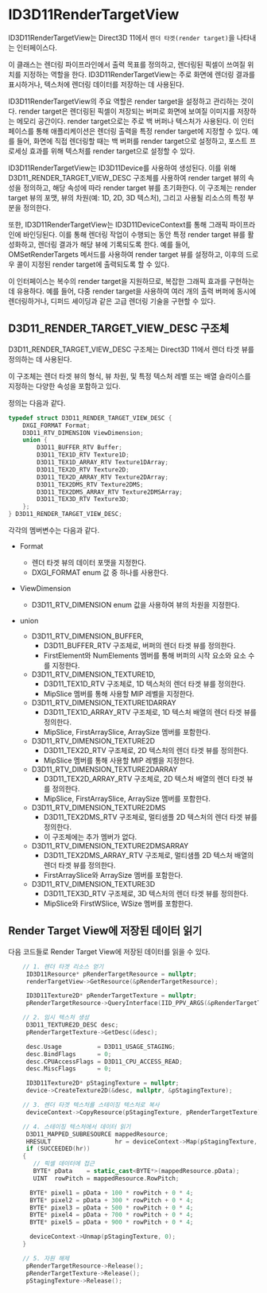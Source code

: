 # ID3D11RenderTargetView
ID3D11RenderTargetView는 Direct3D 11에서 `렌더 타겟(render target)`을 나타내는 인터페이스다. 

이 클래스는 렌더링 파이프라인에서 출력 목표를 정의하고, 렌더링된 픽셀이 쓰여질 위치를 지정하는 역할을 한다. ID3D11RenderTargetView는 주로 화면에 렌더링 결과를 표시하거나, 텍스처에 렌더링 데이터를 저장하는 데 사용된다.

ID3D11RenderTargetView의 주요 역할은 render target을 설정하고 관리하는 것이다. render target은 렌더링된 픽셀이 저장되는 버퍼로 화면에 보여질 이미지를 저장하는 메모리 공간이다. render target으로는 주로 백 버퍼나 텍스처가 사용된다. 이 인터페이스를 통해 애플리케이션은 렌더링 출력을 특정 render target에 지정할 수 있다. 예를 들어, 화면에 직접 렌더링할 때는 백 버퍼를 render target으로 설정하고, 포스트 프로세싱 효과를 위해 텍스처를 render target으로 설정할 수 있다.

ID3D11RenderTargetView는 ID3D11Device를 사용하여 생성된다. 이를 위해 D3D11_RENDER_TARGET_VIEW_DESC 구조체를 사용하여 render target 뷰의 속성을 정의하고, 해당 속성에 따라 render target 뷰를 초기화한다. 이 구조체는 render target 뷰의 포맷, 뷰의 차원(예: 1D, 2D, 3D 텍스처), 그리고 사용될 리소스의 특정 부분을 정의한다.

또한, ID3D11RenderTargetView는 ID3D11DeviceContext를 통해 그래픽 파이프라인에 바인딩된다. 이를 통해 렌더링 작업이 수행되는 동안 특정 render target 뷰를 활성화하고, 렌더링 결과가 해당 뷰에 기록되도록 한다. 예를 들어, OMSetRenderTargets 메서드를 사용하여 render target 뷰를 설정하고, 이후의 드로우 콜이 지정된 render target에 출력되도록 할 수 있다.

이 인터페이스는 복수의 render target을 지원하므로, 복잡한 그래픽 효과를 구현하는 데 유용하다. 예를 들어, 다중 render target을 사용하여 여러 개의 출력 버퍼에 동시에 렌더링하거나, 디퍼드 셰이딩과 같은 고급 렌더링 기술을 구현할 수 있다.

## D3D11_RENDER_TARGET_VIEW_DESC 구조체
D3D11_RENDER_TARGET_VIEW_DESC 구조체는 Direct3D 11에서 렌더 타겟 뷰를 정의하는 데 사용된다. 

이 구조체는 렌더 타겟 뷰의 형식, 뷰 차원, 및 특정 텍스처 레벨 또는 배열 슬라이스를 지정하는 다양한 속성을 포함하고 있다.

정의는 다음과 같다.

```cpp
typedef struct D3D11_RENDER_TARGET_VIEW_DESC {
    DXGI_FORMAT Format;
    D3D11_RTV_DIMENSION ViewDimension;
    union {
        D3D11_BUFFER_RTV Buffer;
        D3D11_TEX1D_RTV Texture1D;
        D3D11_TEX1D_ARRAY_RTV Texture1DArray;
        D3D11_TEX2D_RTV Texture2D;
        D3D11_TEX2D_ARRAY_RTV Texture2DArray;
        D3D11_TEX2DMS_RTV Texture2DMS;
        D3D11_TEX2DMS_ARRAY_RTV Texture2DMSArray;
        D3D11_TEX3D_RTV Texture3D;
    };
} D3D11_RENDER_TARGET_VIEW_DESC;
```

각각의 멤버변수는 다음과 같다.

* Format
  * 렌더 타겟 뷰의 데이터 포맷을 지정한다.
  * DXGI_FORMAT enum 값 중 하나를 사용한다.

* ViewDimension
  * D3D11_RTV_DIMENSION enum 값을 사용하여 뷰의 차원을 지정한다.

* union
  * D3D11_RTV_DIMENSION_BUFFER, 
    * D3D11_BUFFER_RTV 구조체로, 버퍼의 렌더 타겟 뷰를 정의한다.
    * FirstElement와 NumElements 멤버를 통해 버퍼의 시작 요소와 요소 수를 지정한다.
  * D3D11_RTV_DIMENSION_TEXTURE1D, 
    * D3D11_TEX1D_RTV 구조체로, 1D 텍스처의 렌더 타겟 뷰를 정의한다.
    * MipSlice 멤버를 통해 사용할 MIP 레벨을 지정한다.
  * D3D11_RTV_DIMENSION_TEXTURE1DARRAY
    * D3D11_TEX1D_ARRAY_RTV 구조체로, 1D 텍스처 배열의 렌더 타겟 뷰를 정의한다.
    * MipSlice, FirstArraySlice, ArraySize 멤버를 포함한다.
  * D3D11_RTV_DIMENSION_TEXTURE2D
    * D3D11_TEX2D_RTV 구조체로, 2D 텍스처의 렌더 타겟 뷰를 정의한다.
    * MipSlice 멤버를 통해 사용할 MIP 레벨을 지정한다.
  * D3D11_RTV_DIMENSION_TEXTURE2DARRAY
    * D3D11_TEX2D_ARRAY_RTV 구조체로, 2D 텍스처 배열의 렌더 타겟 뷰를 정의한다.
    * MipSlice, FirstArraySlice, ArraySize 멤버를 포함한다.
  * D3D11_RTV_DIMENSION_TEXTURE2DMS
    * D3D11_TEX2DMS_RTV 구조체로, 멀티샘플 2D 텍스처의 렌더 타겟 뷰를 정의한다.
    * 이 구조체에는 추가 멤버가 없다.
  * D3D11_RTV_DIMENSION_TEXTURE2DMSARRAY
    * D3D11_TEX2DMS_ARRAY_RTV 구조체로, 멀티샘플 2D 텍스처 배열의 렌더 타겟 뷰를 정의한다.
    * FirstArraySlice와 ArraySize 멤버를 포함한다.
  * D3D11_RTV_DIMENSION_TEXTURE3D 
    * D3D11_TEX3D_RTV 구조체로, 3D 텍스처의 렌더 타겟 뷰를 정의한다.
    * MipSlice와 FirstWSlice, WSize 멤버를 포함한다.

## Render Target View에 저장된 데이터 읽기
다음 코드들로 Render Target View에 저장된 데이터를 읽을 수 있다.

```cpp
    // 1. 렌더 타겟 리소스 얻기
     ID3D11Resource* pRenderTargetResource = nullptr;
     renderTargetView->GetResource(&pRenderTargetResource);

     ID3D11Texture2D* pRenderTargetTexture = nullptr;
     pRenderTargetResource->QueryInterface(IID_PPV_ARGS(&pRenderTargetTexture));

    // 2. 임시 텍스처 생성
     D3D11_TEXTURE2D_DESC desc;
     pRenderTargetTexture->GetDesc(&desc);

     desc.Usage          = D3D11_USAGE_STAGING;
     desc.BindFlags      = 0;
     desc.CPUAccessFlags = D3D11_CPU_ACCESS_READ;
     desc.MiscFlags      = 0;

     ID3D11Texture2D* pStagingTexture = nullptr;
     device->CreateTexture2D(&desc, nullptr, &pStagingTexture);

    // 3. 렌더 타겟 텍스처를 스테이징 텍스처로 복사
     deviceContext->CopyResource(pStagingTexture, pRenderTargetTexture);

    // 4. 스테이징 텍스처에서 데이터 읽기
     D3D11_MAPPED_SUBRESOURCE mappedResource;
     HRESULT                  hr = deviceContext->Map(pStagingTexture, 0, D3D11_MAP_READ, 0, &mappedResource);
     if (SUCCEEDED(hr))
    {
       // 픽셀 데이터에 접근
       BYTE* pData    = static_cast<BYTE*>(mappedResource.pData);
       UINT  rowPitch = mappedResource.RowPitch;

      BYTE* pixel1 = pData + 100 * rowPitch + 0 * 4;
      BYTE* pixel2 = pData + 300 * rowPitch + 0 * 4;
      BYTE* pixel3 = pData + 500 * rowPitch + 0 * 4;
      BYTE* pixel4 = pData + 700 * rowPitch + 0 * 4;
      BYTE* pixel5 = pData + 900 * rowPitch + 0 * 4;

      deviceContext->Unmap(pStagingTexture, 0);
    }

    // 5. 자원 해제
     pRenderTargetResource->Release();
     pRenderTargetTexture->Release();
     pStagingTexture->Release();
```
